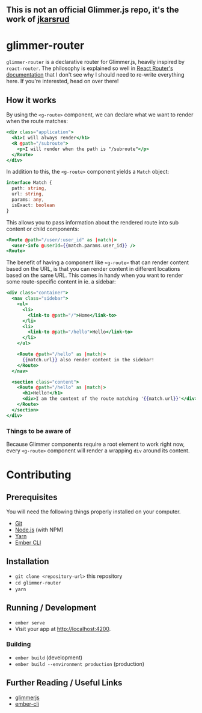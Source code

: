 ## This is not an official Glimmer.js repo, it's the work of [jkarsrud](https://github.com/jkarsrud)

# glimmer-router

`glimmer-router` is a declarative router for Glimmer.js, heavily inspired by `react-router`. The philosophy is explained so well in [React Router's documentation](https://reacttraining.com/react-router/core/guides/philosophy) that I don't see why I should need to re-write everything here. If you're interested, head on over there!

## How it works

By using the `<g-route>` component, we can declare what we want to render when the route matches:

```hbs
<div class="application">
  <h1>I will always render</h1>
  <R @path="/subroute">
    <p>I will render when the path is "/subroute"</p>
  </Route>
</div>
```

In addition to this, the `<g-route>` component yields a `Match` object:

```ts
interface Match {
  path: string,
  url: string,
  params: any,
  isExact: boolean
}
```

This allows you to pass information about the rendered route into sub content or child components:

```handlebars
<Route @path="/user/:user_id" as |match|>
  <user-info @userId={{match.params.user_id}} />
<Route>
```

The benefit of having a component like `<g-route>` that can render content based on the URL, is that you can render content in different locations based on the same URL. This comes in handy when you want to render some route-specific content in ie. a sidebar: 

```hbs
<div class="container">
  <nav class="sidebar">
    <ul>
      <li>
        <link-to @path="/">Home</link-to>
      </li>
      <li>
        <link-to @path="/hello">Hello</link-to>
      </li>
    </ul>

    <Route @path="/hello" as |match|>
      {{match.url}} also render content in the sidebar!
    </Route>
  </nav>

  <section class="content">
    <Route @path="/hello" as |match|>
      <h1>Hello!</h1>
      <div>I am the content of the route matching '{{match.url}}'</div>
    </Route>
  </section>
</div>
```

### Things to be aware of

Because Glimmer components require a root element to work right now, every `<g-route>` component will render a wrapping `div` around its content.

# Contributing

## Prerequisites

You will need the following things properly installed on your computer.

* [Git](https://git-scm.com/)
* [Node.js](https://nodejs.org/) (with NPM)
* [Yarn](https://yarnpkg.com/en/)
* [Ember CLI](https://ember-cli.com/)

## Installation

* `git clone <repository-url>` this repository
* `cd glimmer-router`
* `yarn`

## Running / Development

* `ember serve`
* Visit your app at [http://localhost:4200](http://localhost:4200).

### Building

* `ember build` (development)
* `ember build --environment production` (production)

## Further Reading / Useful Links

* [glimmerjs](http://github.com/tildeio/glimmer/)
* [ember-cli](https://ember-cli.com/)
